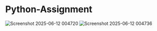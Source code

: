 # Python-Assignment
![Screenshot 2025-06-12 004720](https://github.com/user-attachments/assets/6c512fcb-afec-4dd9-91b9-9183f11d74e7)
![Screenshot 2025-06-12 004736](https://github.com/user-attachments/assets/c469b7ea-6d47-4dd3-a6c2-c207db491786)

